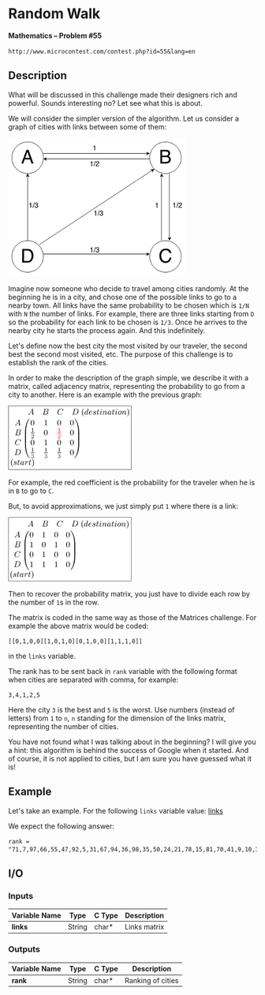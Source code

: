 # Random Walk

**Mathematics – Problem #55**

`http://www.microcontest.com/contest.php?id=55&lang=en`


## Description

What will be discussed in this challenge made their designers rich and powerful.
Sounds interesting no? Let see what this is about.

We will consider the simpler version of the algorithm. Let us consider a graph
of cities with links between some of them:

<img src="./extra/00.png" alt="Image 0">

Imagine now someone who decide to travel among cities randomly. At the beginning
he is in a city, and chose one of the possible links to go to a nearby town. All
links have the same probability to be chosen which is `1/N` with `N` the number
of links. For example, there are three links starting from `D` so the
probability for each link to be chosen is `1/3`. Once he arrives to the nearby
city he starts the process again. And this indefinitely.

Let's define now the best city the most visited by our traveler, the second best
the second most visited, etc. The purpose of this challenge is to establish the
rank of the cities.

In order to make the description of the graph simple, we describe it with a
matrix, called adjacency matrix, representing the probability to go from a city
to another. Here is an example with the previous graph:

<img src="./extra/01.png" alt="Image 1">

For example, the red coefficient is the probability for the traveler when he is
in `B` to go to `C`.

But, to avoid approximations, we just simply put `1` where there is a link:

<img src="./extra/02.png" alt="Image 2">

Then to recover the probability matrix, you just have to divide each row by the
number of `1`s in the row.

The matrix is coded in the same way as those of the Matrices challenge. For
example the above matrix would be coded:

```text
[[0,1,0,0][1,0,1,0][0,1,0,0][1,1,1,0]]
```

in the `links` variable.

The rank has to be sent back in `rank` variable with the following format when
cities are separated with comma, for example:

```text
3,4,1,2,5
```

Here the city `3` is the best and `5` is the worst. Use numbers (instead of
letters) from `1` to `n`, `n` standing for the dimension of the links matrix,
representing the number of cities.

You have not found what I was talking about in the beginning? I will give you a
hint: this algorithm is behind the success of Google when it started. And of
course, it is not applied to cities, but I am sure you have guessed what it is!


## Example

Let's take an example. For the following `links` variable value:
[links](./extra/example.txt)

We expect the following answer:

```
rank = "71,7,97,66,55,47,92,5,31,67,94,36,98,35,50,24,21,78,15,81,70,41,9,10,38,100,17,4,73,28,30,37,77,26,12,14,82,68,60,69,42,76,6,3,59,11,1,89,72,87,58,18,79,63,84,20,39,86,93,29,40,80,96,22,62,54,51,13,8,25,27,91,34,83,64,75,33,19,44,43,52,53,16,2,95,46,88,32,23,56,74,61,57,48,65,85,45,49,90,99"
```


## I/O

### Inputs

| Variable Name | Type   | C Type | Description  |
| ------------- | ------ | ------ | ------------ |
| **links**     | String | char*  | Links matrix |

### Outputs

| Variable Name | Type   | C Type | Description       |
| ------------- | ------ | ------ | ----------------- |
| **rank**      | String | char*  | Ranking of cities |
